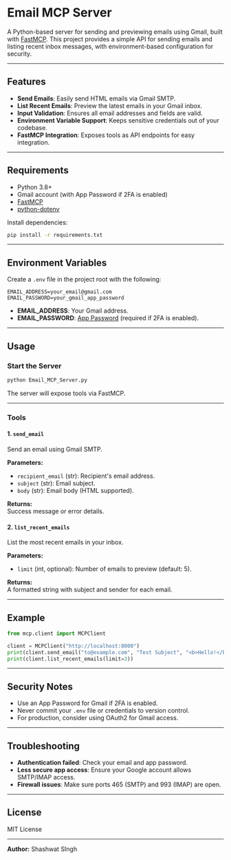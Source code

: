 # Email MCP Server

A Python-based server for sending and previewing emails using Gmail, built with [FastMCP](https://github.com/ContextualAI/fastmcp). This project provides a simple API for sending emails and listing recent inbox messages, with environment-based configuration for security.

---

## Features

- **Send Emails**: Easily send HTML emails via Gmail SMTP.
- **List Recent Emails**: Preview the latest emails in your Gmail inbox.
- **Input Validation**: Ensures all email addresses and fields are valid.
- **Environment Variable Support**: Keeps sensitive credentials out of your codebase.
- **FastMCP Integration**: Exposes tools as API endpoints for easy integration.

---

## Requirements

- Python 3.8+
- Gmail account (with App Password if 2FA is enabled)
- [FastMCP](https://github.com/ContextualAI/fastmcp)
- [python-dotenv](https://pypi.org/project/python-dotenv/)

Install dependencies:

```sh
pip install -r requirements.txt
```

---

## Environment Variables

Create a `.env` file in the project root with the following:

```
EMAIL_ADDRESS=your_email@gmail.com
EMAIL_PASSWORD=your_gmail_app_password
```

- **EMAIL_ADDRESS**: Your Gmail address.
- **EMAIL_PASSWORD**: [App Password](https://support.google.com/accounts/answer/185833?hl=en) (required if 2FA is enabled).

---

## Usage

### Start the Server

```sh
python Email_MCP_Server.py
```

The server will expose tools via FastMCP.

---

### Tools

#### 1. `send_email`

Send an email using Gmail SMTP.

**Parameters:**
- `recipient_email` (str): Recipient's email address.
- `subject` (str): Email subject.
- `body` (str): Email body (HTML supported).

**Returns:**  
Success message or error details.

#### 2. `list_recent_emails`

List the most recent emails in your inbox.

**Parameters:**
- `limit` (int, optional): Number of emails to preview (default: 5).

**Returns:**  
A formatted string with subject and sender for each email.

---

## Example

```python
from mcp.client import MCPClient

client = MCPClient("http://localhost:8000")
print(client.send_email("to@example.com", "Test Subject", "<b>Hello!</b>"))
print(client.list_recent_emails(limit=3))
```

---

## Security Notes

- Use an App Password for Gmail if 2FA is enabled.
- Never commit your `.env` file or credentials to version control.
- For production, consider using OAuth2 for Gmail access.

---

## Troubleshooting

- **Authentication failed**: Check your email and app password.
- **Less secure app access**: Ensure your Google account allows SMTP/IMAP access.
- **Firewall issues**: Make sure ports 465 (SMTP) and 993 (IMAP) are open.

---

## License

MIT License

---

**Author:** Shashwat SIngh
